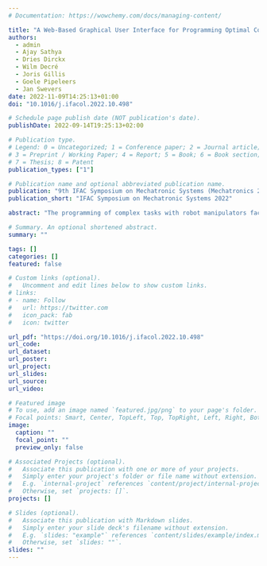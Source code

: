 ```yaml
---
# Documentation: https://wowchemy.com/docs/managing-content/

title: "A Web-Based Graphical User Interface for Programming Optimal Control Based Robot Motion Tasks"
authors:
  - admin
  - Ajay Sathya
  - Dries Dirckx
  - Wilm Decré
  - Joris Gillis
  - Goele Pipeleers
  - Jan Swevers
date: 2022-11-09T14:25:13+01:00
doi: "10.1016/j.ifacol.2022.10.498"

# Schedule page publish date (NOT publication's date).
publishDate: 2022-09-14T19:25:13+02:00

# Publication type.
# Legend: 0 = Uncategorized; 1 = Conference paper; 2 = Journal article;
# 3 = Preprint / Working Paper; 4 = Report; 5 = Book; 6 = Book section;
# 7 = Thesis; 8 = Patent
publication_types: ["1"]

# Publication name and optional abbreviated publication name.
publication: "9th IFAC Symposium on Mechatronic Systems (Mechatronics 2022)"
publication_short: "IFAC Symposium on Mechatronic Systems 2022"

abstract: "The programming of complex tasks with robot manipulators faces the challenges of complying to constraints and needing to account for several, sometimes conflicting performance objectives. Optimal control problems (OCP) are able to explicitly account for these challenges by solving constrained optimization problems to find optimal trajectories that realize such tasks. The wide adoption of OCPs, however, is restricted by the high engineering cost and the high computational complexity associated to its implementation. To that end, in this paper we present a web application and graphical user interface (GUI) that acts as a front-end of Tasho, a toolbox for constrained-based task specification of robot motion tasks. This web application aims to lower the engineering complexity of setting, simulating and deploying a robot task by realizing a direct workflow from task definition on the GUI to deployment on a real robot using ROS. By interfacing state-of-the-art solvers and libraries through Tasho, the web application delivers computationally efficient solutions to the OCPs associated to the task."

# Summary. An optional shortened abstract.
summary: ""

tags: []
categories: []
featured: false

# Custom links (optional).
#   Uncomment and edit lines below to show custom links.
# links:
# - name: Follow
#   url: https://twitter.com
#   icon_pack: fab
#   icon: twitter

url_pdf: "https://doi.org/10.1016/j.ifacol.2022.10.498"
url_code:
url_dataset:
url_poster:
url_project:
url_slides:
url_source:
url_video:

# Featured image
# To use, add an image named `featured.jpg/png` to your page's folder. 
# Focal points: Smart, Center, TopLeft, Top, TopRight, Left, Right, BottomLeft, Bottom, BottomRight.
image:
  caption: ""
  focal_point: ""
  preview_only: false

# Associated Projects (optional).
#   Associate this publication with one or more of your projects.
#   Simply enter your project's folder or file name without extension.
#   E.g. `internal-project` references `content/project/internal-project/index.md`.
#   Otherwise, set `projects: []`.
projects: []

# Slides (optional).
#   Associate this publication with Markdown slides.
#   Simply enter your slide deck's filename without extension.
#   E.g. `slides: "example"` references `content/slides/example/index.md`.
#   Otherwise, set `slides: ""`.
slides: ""
---
```

